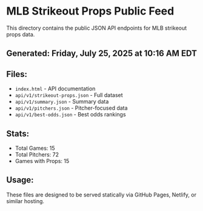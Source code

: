 # MLB Strikeout Props Public Feed

This directory contains the public JSON API endpoints for MLB strikeout props data.

## Generated: Friday, July 25, 2025 at 10:16 AM EDT

## Files:
- `index.html` - API documentation
- `api/v1/strikeout-props.json` - Full dataset
- `api/v1/summary.json` - Summary data
- `api/v1/pitchers.json` - Pitcher-focused data  
- `api/v1/best-odds.json` - Best odds rankings

## Stats:
- Total Games: 15
- Total Pitchers: 72
- Games with Props: 15

## Usage:
These files are designed to be served statically via GitHub Pages, Netlify, or similar hosting.

